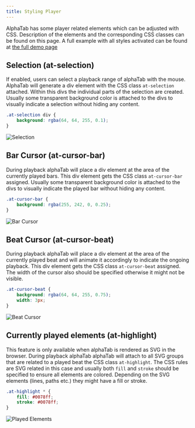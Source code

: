 ```yaml
---
title: Styling Player
---
```


AlphaTab has some player related elements which can be adjusted with CSS. Description of the elements and the corresponding CSS classes can be found on this page. 
A full example with all styles activated can be found at [the full demo page](/docs/showcase/full)

## Selection (at-selection)

If enabled, users can select a playback range of alphaTab with the mouse. AlphaTab will generate a div element with the CSS class `at-selection` attached. 
Within this divs the individual parts of the selection are created. Usually some transparent background color is attached to the divs to visually indicate a selection 
without hiding any content.

```css
.at-selection div {
    background: rgba(64, 64, 255, 0.1);
}
```

![Selection](/img/guides/styling/at-selection.png)

## Bar Cursor (at-cursor-bar)

During playback alphaTab will place a div element at the area of the currently played bars. This div element gets the CSS class `at-cursor-bar` assigned. 
Usually some transparent background color is attached to the divs to visually indicate the played bar without hiding any content.

```css
.at-cursor-bar {
    background: rgba(255, 242, 0, 0.25);
}
```

![Bar Cursor](/img/guides/styling/at-cursor-bar.png)
      
## Beat Cursor (at-cursor-beat)

During playback alphaTab will place a div element at the area of the currently played beat and will animate it accordingly to indicate the ongoing playback. This div element gets the CSS class `at-cursor-beat` assigned. The width of the cursor also should be specified otherwise it might not be visible. 

```css
.at-cursor-beat {
    background: rgba(64, 64, 255, 0.75);
    width: 3px;
}
```

![Beat Cursor](/img/guides/styling/at-cursor-beat.png)
      
## Currently played elements (at-highlight)

This feature is only available when alphaTab is rendered as SVG in the browser. During playback alphaTab alphaTab will attach to all SVG groups that are related to a played beat 
the CSS class `at-highlight`. The CSS rules are SVG related in this case and usually both `fill` and `stroke` should be specified to ensure
all elements are colored. Depending on the SVG elements (lines, paths etc.) they might have a fill or stroke. 

```css
.at-highlight * {
    fill: #0078ff;
    stroke: #0078ff;
}
```

![Played Elements](/img/guides/styling/at-highlight.png)
